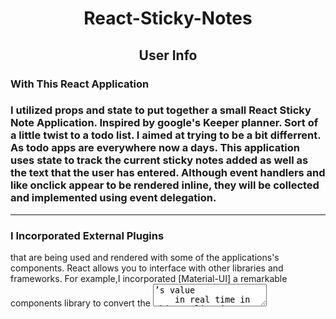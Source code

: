 
<h1 align="center">React-Sticky-Notes</h1>
 


<h2 align="center">User Info</h2>
 
 
  <p align="center">
<h3>With This React Application<h3>
    I utilized props and state to put together a small React Sticky Note Application. Inspired by google's Keeper planner. Sort of a little twist to a todo list. I aimed at trying to be a bit differrent. As todo apps are everywhere now a days. This application uses state to track the current sticky notes added  as well as the text that the user has entered. Although event handlers and like onclick appear to be rendered inline, they will be collected and implemented using event delegation.
  </p>

- - - - - - - - -


   <p align="center">
<h3>I Incorporated External Plugins</h3>
    that are being used and rendered with some of the applications's components.
    React allows you to interface with other libraries and frameworks. For example,I incorporated 
    [Material-UI] a remarkable components library to convert the <textarea>’s value 
    in real time in this application along with some icons aswell.
  


    Here's A Brief Look @ The Application(Gif of React Sticky Notes).
    Or check out a live demo of the project here http://react-google-sticky-notes.surge.sh/
   
   ![StickyNotes.gif](assets/StickyNotes.gif)
    


    - - - - - -


    ```
    Building Encapsulated Components That 
    ```
    ```
    Manage Their Own State, Then Composing 
    ```
    ```
    Them To Make Complex UIs.
    ```

    - - - - - - - - - - -



<h2 align="center">Features</h2>


<p align="center">
-[Material-UI]

<p align="center">
-[Babel/core]

<p align="center">
-[Reactjs -16]

<p align="center">
-[Webpack -4]

<p align="center">
-[Hot Module Replacement]
</p>


- - - - - - - - -

<p align="center">
  
<h2 align="center">Recommended Tools</h2>



The following tools are recommended for a React project. Also you will find included below some links for building some complex UI animations and conversion of SVG image into Data URL with the help of Webpack loader.
   
- [Material-UI](https://material-ui.com) UI and components library.
- [ESLint-loader](https://webpack.js.org/loaders/eslint-loader), When using with transpiling loaders(like babel-loader),make sure they are in correct order(bottom to top). Otherwise files will be checked after being processed by babel-loader.
- [CSS-Tricks](https://css-tricks.com/building-a-complex-ui-animation-in-react-simply), For building complex UI animations in React.
- [Webpack CSS-loaders](https://webpack.js.org/loaders/css-loader/) interprets @import and url() like import/require() and will resolve them.
- [SVG-React-Webpack](https://www.pluralsightcomguides-how-to-load-svg-with-react-and-webpack) To utilize  an SVG image in your React project, it will have to be transformed into a Data URL. We will need an  appropriate webpack loader in our bundler. 
</p>


<h2>Installation</h2>



   ```sh
   git clone https://github.com/FernandoNunez-Dev/React-Google-Sticky-Notes
   ```

   ```sh
   cd React-Google-Sticky-Notes
   ```

   ```sh
   npm install
   ```

   ```sh
   npm start
   ```
   
   
 
 visit `http://localhost:8080/`
 
 
 


- _Software Utilized_
  
  - [Reactjs -16](https://reactjs.org)
  - [Babel/core](https://www.npmjs.com/package/@babel/core)
  - [Webpack -4](https://webpack.js.org)
  - [Material-UI](https://material-ui.com)
  - [Nodejs -LTS](https://nodejs.org/en)
  - [ESLint-loader](https://webpack.js.org/loaders/eslint-loader)
  - [CSS-Tricks](https://css-tricks.com/building-a-complex-ui-animation-in-react-simply)
  - [Webpack CSS-loaders](https://webpack.js.org/loaders/css-loader/)
  - [SVG-React-Webpack](https://www.pluralsightcomguides-how-to-load-svg-with-react-and-webpack)
